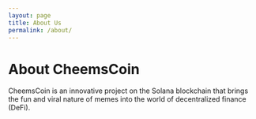 ```yaml
---
layout: page
title: About Us
permalink: /about/
---
```


# About CheemsCoin

CheemsCoin is an innovative project on the Solana blockchain that brings the fun and viral nature of memes into the world of decentralized finance (DeFi).
